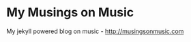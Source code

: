 My Musings on Music
===================

My jekyll powered blog on music - http://musingsonmusic.com
